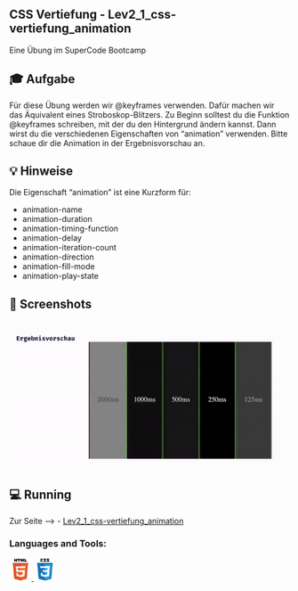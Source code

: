 ## CSS Vertiefung - Lev2_1_css-vertiefung_animation

Eine Übung im SuperCode Bootcamp

## 🎓 Aufgabe

Für diese Übung werden wir @keyframes verwenden. Dafür machen wir das Äquivalent eines Stroboskop-Blitzers.
Zu Beginn solltest du die Funktion @keyframes schreiben, mit der du den Hintergrund ändern kannst. Dann wirst du die verschiedenen Eigenschaften von “animation” verwenden.
Bitte schaue dir die Animation in der Ergebnisvorschau an.

## 💡 Hinweise

Die Eigenschaft “animation” ist eine Kurzform für:

- animation-name
- animation-duration
- animation-timing-function
- animation-delay
- animation-iteration-count
- animation-direction
- animation-fill-mode
- animation-play-state

## 📸 Screenshots

![App Screenshot](assets/img/screen.gif)

## 💻 Running

Zur Seite —> - [Lev2_1_css-vertiefung_animation](https://mukkez.github.io/Bootcamp/tasks/Day_38/Lev2_1_css-vertiefung_animation/)

<p align="left">
</p>

<h3 align="left">Languages and Tools:</h3>
<p align="left"> <a href="https://www.w3schools.com/html/" target="_blank" rel="noreferrer"> <img src="https://raw.githubusercontent.com/devicons/devicon/master/icons/html5/html5-original-wordmark.svg" alt="html5" width="40" height="40"/> </a>
<a href="https://www.w3schools.com/css/" target="_blank" rel="noreferrer"> <img src="https://raw.githubusercontent.com/devicons/devicon/master/icons/css3/css3-original-wordmark.svg" alt="css3" width="40" height="40"/> </a></p>
